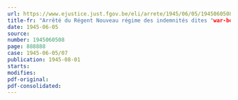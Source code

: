 ```yaml
---
url: https://www.ejustice.just.fgov.be/eli/arrete/1945/06/05/1945060508/justel
title-fr: "Arrêté du Régent Nouveau régime des indemnités dites "war-bonus" à partir du 1er novembre 1944"
date: 1945-06-05
source:
number: 1945060508
page: 888888
case: 1945-06-05/07
publication: 1945-08-01
starts:
modifies:
pdf-original:
pdf-consolidated:
---
```


